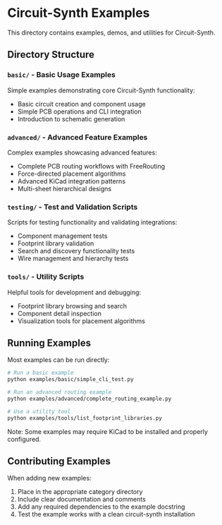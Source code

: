 # Circuit-Synth Examples

This directory contains examples, demos, and utilities for Circuit-Synth.

## Directory Structure

### `basic/` - Basic Usage Examples
Simple examples demonstrating core Circuit-Synth functionality:
- Basic circuit creation and component usage
- Simple PCB operations and CLI integration
- Introduction to schematic generation

### `advanced/` - Advanced Feature Examples  
Complex examples showcasing advanced features:
- Complete PCB routing workflows with FreeRouting
- Force-directed placement algorithms
- Advanced KiCad integration patterns
- Multi-sheet hierarchical designs

### `testing/` - Test and Validation Scripts
Scripts for testing functionality and validating integrations:
- Component management tests
- Footprint library validation
- Search and discovery functionality tests
- Wire management and hierarchy tests

### `tools/` - Utility Scripts
Helpful tools for development and debugging:
- Footprint library browsing and search
- Component detail inspection
- Visualization tools for placement algorithms

## Running Examples

Most examples can be run directly:

```bash
# Run a basic example
python examples/basic/simple_cli_test.py

# Run an advanced routing example
python examples/advanced/complete_routing_example.py

# Use a utility tool
python examples/tools/list_footprint_libraries.py
```

Note: Some examples may require KiCad to be installed and properly configured.

## Contributing Examples

When adding new examples:
1. Place in the appropriate category directory
2. Include clear documentation and comments
3. Add any required dependencies to the example docstring
4. Test the example works with a clean circuit-synth installation